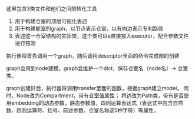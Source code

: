 这里包含3类文件和他们之间的转化工具
1. 用于构建仓室的顶层可视化表述
2. 用于构建舱室的graph，以节点表示仓室，以有向边表示专利路径
3. 表述这一仓室结构的实际类，这个类可以e直接放入executor，配合参数文件进行预测

执行器将首先调用一个graph，随后调用descriptor里面的命令完成图的创建

graph会用到node建模。graph会维护一个dict，保存仓室名（node名）-> 仓室类。

graph创建好后，执行器将调用transfer里面的函数，根据graph建立model。
同时，Node改为Compartment，带有仓室值属性；
将边改为Path类，带有是否使用embedding的动态参数，静态参数值，四则运算表达式（表达式中包含自然数、四则运算符、括号、前述参数、仓室名称这5种字符）等属性。



